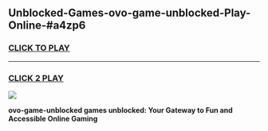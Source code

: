 
## Unblocked-Games-ovo-game-unblocked-Play-Online-#a4zp6
<h3>
<a href="https://premium.freeplayer.one?title=ovo-game-unblocked&ref=27F">CLICK TO PLAY</a></h3>
<hr>

<h3>
<a href="https://premium.freeplayer.one?title=ovo-game-unblocked&ref=27F">CLICK 2 PLAY</a>
  
</h3>

<a href="https://premium.freeplayer.one?title=ovo-game-unblocked&ref=27F"><img src="https://clearcache.store/games.png"></a>


**ovo-game-unblocked games unblocked: Your Gateway to Fun and Accessible Online Gaming**
